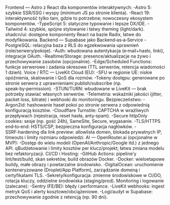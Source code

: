 Frontend — Astro z React dla komponentów interaktywnych:
-Astro 5: szybkie SSR/SSG i wyspy (minimum JS po stronie klienta).
-React 19: interaktywność tylko tam, gdzie to potrzebne; nowoczesny ekosystem komponentów.
-TypeScript 5: statyczne typowanie i lepsze DX/IDE.
-Tailwind 4: szybkie, spójne stylowanie i łatwy theming (light/dark).
shadcn/ui: dostępne komponenty React na bazie Radix, łatwe do modyfikowania.
Backend — Supabase jako Backend‑as‑a‑Service
-PostgreSQL: relacyjna baza z RLS do egzekwowania uprawnień (role/serwery/pokoje).
-Auth: wbudowana autentykacja (e‑mail+hasło, linki), integracje OAuth.
-Realtime/Storage: presence/aktualizacje na żywo i przechowywanie zasobów (opcjonalnie).
-Edge/Scheduled Functions: funkcje serwerowe i zadania okresowe (TTL serwerów, retencja wiadomości 1 dzień).
Voice / RTC — LiveKit Cloud (EU):
-SFU w regionie UE: niskie opóźnienia, skalowanie i QoS dla rozmów.
-Tokeny dostępu: generowane po stronie serwera z uprawnieniami publish/subscribe (np. speak‑by‑permission).
-STUN/TURN: wbudowane w LiveKit — brak potrzeby stawiać własnych serwerów.
-Telemetria: wskaźniki jakości (jitter, packet loss, bitrate) i webhooki do monitoringu.
Bezpieczeństwo:
-Argon2id: hashowanie haseł pokoi po stronie serwera z odpowiednią konfiguracją kosztów.
-Cloudflare Turnstile: CAPTCHA w wrażliwych przepływach (rejestracja, reset hasła, anty‑spam).
-Secure httpOnly cookies: sesje (np. gość 24h), SameSite, Secure, wygasanie.
-TLS/HTTPS end‑to‑end: HSTS/CSP, bezpieczna konfiguracja nagłówków.
-SSRF‑hardening dla link preview: allowlista domen, blokada prywatnych IP, timeouts i limity rozmiaru odpowiedzi.
AI — OpenRouter.ai (opcjonalne w MVP):
-Dostęp do wielu modeli (OpenAI/Anthropic/Google itd.) z jednego API.
qBudżetowanie i limity kosztów per klucz/projekt; łatwa zmiana modelu bez refaktoryzacji.
CI/CD i Hosting:
-GitHub Actions: pipeline’y lint/test/build, skan sekretów, build obrazów Docker.
-Docker: wieloetapowe buildy, małe obrazy i powtarzalne środowisko.
-DigitalOcean: uruchomienie konteneryzowane (Droplet/App Platform), zarządzanie domeną i certyfikatami TLS.
-Sekrety/konfiguracja: zmienne środowiskowe w CI/DO, rotacja kluczy, oddzielne środowiska (staging/prod).
Monitoring i logowanie (zalecane):
-Sentry (FE/BE): błędy i performance.
-LiveKit webhooks: ingest metryk QoS i alerty kosztowe/obciążeniowe.
-Logi/audyt w Supabase: przechowywanie zgodnie z retencją (np. 90 dni).